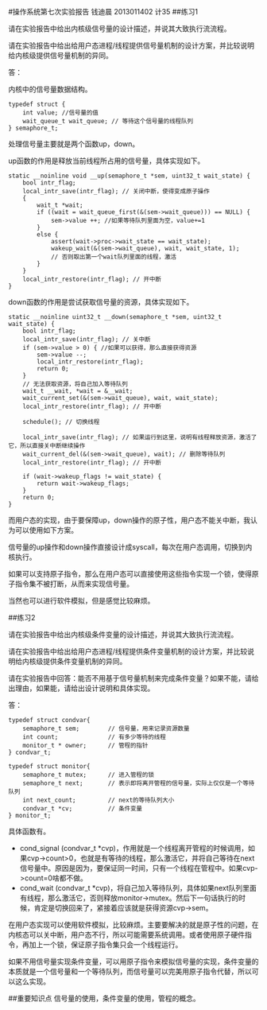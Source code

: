 #操作系统第七次实验报告
钱迪晨 2013011402 计35
##练习1

请在实验报告中给出内核级信号量的设计描述，并说其大致执行流流程。

请在实验报告中给出给用户态进程/线程提供信号量机制的设计方案，并比较说明给内核级提供信号量机制的异同。

答：

内核中的信号量数据结构。

	typedef struct {
		int value; //信号量的值
		wait_queue_t wait_queue; // 等待这个信号量的线程队列
	} semaphore_t;
	
处理信号量主要就是两个函数up，down。

up函数的作用是释放当前线程所占用的信号量，具体实现如下。

	static __noinline void __up(semaphore_t *sem, uint32_t wait_state) {
	    bool intr_flag;
	    local_intr_save(intr_flag); // 关闭中断，使得变成原子操作
	    {
	        wait_t *wait;
	        if ((wait = wait_queue_first(&(sem->wait_queue))) == NULL) {
	            sem->value ++; //如果等待队列里面为空，value+=1
	        }
	        else {
	            assert(wait->proc->wait_state == wait_state);
	            wakeup_wait(&(sem->wait_queue), wait, wait_state, 1);
	            // 否则取出第一个wait队列里面的线程，激活
	        }
	    }
	    local_intr_restore(intr_flag); // 开中断
 	}

down函数的作用是尝试获取信号量的资源，具体实现如下。

	static __noinline uint32_t __down(semaphore_t *sem, uint32_t wait_state) {
		bool intr_flag;
		local_intr_save(intr_flag); // 关中断
		if (sem->value > 0) { //如果可以获得，那么直接获得资源
		    sem->value --;
		    local_intr_restore(intr_flag);
		    return 0;
		}
		// 无法获取资源，将自己加入等待队列
		wait_t __wait, *wait = &__wait;
		wait_current_set(&(sem->wait_queue), wait, wait_state);
		local_intr_restore(intr_flag); // 开中断
		
		schedule(); // 切换线程
		
		local_intr_save(intr_flag); // 如果运行到这里，说明有线程释放资源，激活了它，所以直接关中断继续操作
		wait_current_del(&(sem->wait_queue), wait); // 删除等待队列
		local_intr_restore(intr_flag); // 开中断
		
		if (wait->wakeup_flags != wait_state) {
		    return wait->wakeup_flags;
		}
		return 0;
	}

而用户态的实现，由于要保障up，down操作的原子性，用户态不能关中断，我认为可以使用如下方案。

信号量的up操作和down操作直接设计成syscall，每次在用户态调用，切换到内核执行。

如果可以支持原子指令，那么在用户态可以直接使用这些指令实现一个锁，使得原子指令集不被打断，从而来实现信号量。

当然也可以进行软件模拟，但是感觉比较麻烦。

##练习2

请在实验报告中给出内核级条件变量的设计描述，并说其大致执行流流程。

请在实验报告中给出给用户态进程/线程提供条件变量机制的设计方案，并比较说明给内核级提供条件变量机制的异同。

请在实验报告中回答：能否不用基于信号量机制来完成条件变量？如果不能，请给出理由，如果能，请给出设计说明和具体实现。

答：

	typedef struct condvar{
	    semaphore_t sem;        // 信号量，用来记录资源数量
	    int count;              // 有多少等待的线程
	    monitor_t * owner;      // 管程的指针
	} condvar_t;
	
	typedef struct monitor{
	    semaphore_t mutex;      // 进入管程的锁
	    semaphore_t next;       // 表示即将离开管程的信号量，实际上仅仅是一个等待队列
	    int next_count;         // next的等待队列大小
	    condvar_t *cv;          // 条件变量
	} monitor_t;


具体函数有。

* cond_signal (condvar_t *cvp)，作用就是一个线程离开管程的时候调用，如果cvp->count>0，也就是有等待的线程，那么激活它，并将自己等待在next信号量中。原因是因为，要保证同一时间，只有一个线程在管程中。如果cvp->count=0啥都不做。
* cond_wait (condvar_t *cvp)，将自己加入等待队列，具体如果next队列里面有线程，那么激活它，否则释放monitor->mutex。然后下一句话执行的时候，肯定是切换回来了，紧接着应该就是获得资源cvp->sem。

在用户态实现可以使用软件模拟，比较麻烦。主要要解决的就是原子性的问题，在内核态可以关中断，用户态不行，所以可能需要系统调用。或者使用原子硬件指令，再加上一个锁，保证原子指令集只会一个线程运行。

如果不用信号量实现条件变量，可以用原子指令来模拟信号量的实现，条件变量的本质就是一个信号量和一个等待队列，而信号量可以完美用原子指令代替，所以可以这么实现。

##重要知识点
信号量的使用，条件变量的使用，管程的概念。
